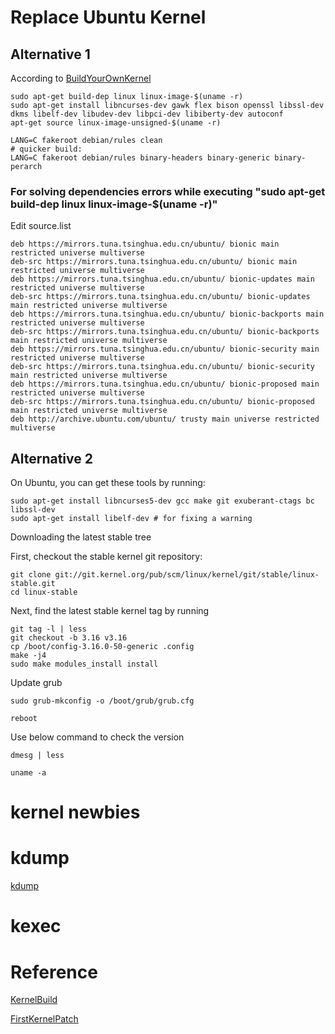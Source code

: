 

# Replace Ubuntu Kernel


## Alternative 1


According to [BuildYourOwnKernel](https://wiki.ubuntu.com/Kernel/BuildYourOwnKernel)

	sudo apt-get build-dep linux linux-image-$(uname -r)
	sudo apt-get install libncurses-dev gawk flex bison openssl libssl-dev dkms libelf-dev libudev-dev libpci-dev libiberty-dev autoconf
	apt-get source linux-image-unsigned-$(uname -r)

	LANG=C fakeroot debian/rules clean
	# quicker build:
	LANG=C fakeroot debian/rules binary-headers binary-generic binary-perarch


### For solving dependencies errors while executing "sudo apt-get build-dep linux linux-image-$(uname -r)"

Edit source.list

	deb https://mirrors.tuna.tsinghua.edu.cn/ubuntu/ bionic main restricted universe multiverse
	deb-src https://mirrors.tuna.tsinghua.edu.cn/ubuntu/ bionic main restricted universe multiverse
	deb https://mirrors.tuna.tsinghua.edu.cn/ubuntu/ bionic-updates main restricted universe multiverse
	deb-src https://mirrors.tuna.tsinghua.edu.cn/ubuntu/ bionic-updates main restricted universe multiverse
	deb https://mirrors.tuna.tsinghua.edu.cn/ubuntu/ bionic-backports main restricted universe multiverse
	deb-src https://mirrors.tuna.tsinghua.edu.cn/ubuntu/ bionic-backports main restricted universe multiverse
	deb https://mirrors.tuna.tsinghua.edu.cn/ubuntu/ bionic-security main restricted universe multiverse
	deb-src https://mirrors.tuna.tsinghua.edu.cn/ubuntu/ bionic-security main restricted universe multiverse
	deb https://mirrors.tuna.tsinghua.edu.cn/ubuntu/ bionic-proposed main restricted universe multiverse
	deb-src https://mirrors.tuna.tsinghua.edu.cn/ubuntu/ bionic-proposed main restricted universe multiverse
	deb http://archive.ubuntu.com/ubuntu/ trusty main universe restricted multiverse

## Alternative 2
On Ubuntu, you can get these tools by running:

	sudo apt-get install libncurses5-dev gcc make git exuberant-ctags bc libssl-dev
	sudo apt-get install libelf-dev # for fixing a warning

Downloading the latest stable tree

First, checkout the stable kernel git repository:

	git clone git://git.kernel.org/pub/scm/linux/kernel/git/stable/linux-stable.git
	cd linux-stable

Next, find the latest stable kernel tag by running

	git tag -l | less
	git checkout -b 3.16 v3.16
	cp /boot/config-3.16.0-50-generic .config
	make -j4
	sudo make modules_install install

Update grub

	sudo grub-mkconfig -o /boot/grub/grub.cfg  

	reboot

Use below command to check the version

	dmesg | less

	uname -a

# kernel newbies


# kdump

[kdump](http://www.ibm.com/developerworks/cn/linux/l-cn-kdump1/)

# kexec

# Reference

[KernelBuild](https://kernelnewbies.org/KernelBuild)

[FirstKernelPatch](https://kernelnewbies.org/FirstKernelPatch)

